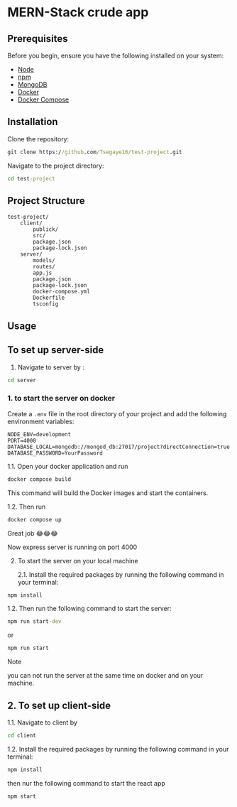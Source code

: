 # MERN-Stack crude app

## Prerequisites

Before you begin, ensure you have the following installed on your system:

- [Node](https://nodejs.org/en)
- [npm](https://www.npmjs.com)
- [MongoDB](https://www.mongodb.com)
- [Docker](https://www.docker.com/get-started)
- [Docker Compose](https://docs.docker.com/compose/install/)

## Installation

Clone the repository:

```cmd
git clone https://github.com/Tsegaye16/test-project.git
```

Navigate to the project directory:

```cmd
cd test-project
```

## Project Structure

```
test-project/
    client/
        publick/
        src/
        package.json
        package-lock.json
    server/
        models/
        routes/
        app.js
        package.json
        package-lock.json
        docker-compose.yml
        Dockerfile
        tsconfig
```

## Usage

## To set up server-side

1. Navigate to server by :

```cmd
cd server
```

### 1. to start the server on docker

Create a `.env` file in the root directory of your project and add the following environment variables:

```env
NODE_ENV=development
PORT=4000
DATABASE_LOCAL=mongodb://mongod_db:27017/project?directConnection=true
DATABASE_PASSWORD=YourPassword
```

1.1. Open your docker application and run

```cmd
docker compose build
```

This command will build the Docker images and start the containers.

1.2. Then run

```cmd
docker compose up
```

Great job 😂😂😂

Now express server is running on port 4000

2. To start the server on your local machine

   2.1. Install the required packages by running the following command in your terminal:

```cmd
npm install
```

1.2. Then run the following command to start the server:

```cmd
npm run start-dev
```

or

```cmd
npm run start
```

> [!NOTE]
> you can not run the server at the same time on docker and on your machine.

## 2. To set up client-side

1.1. Navigate to client by

```cmd
cd client
```

1.2. Install the required packages by running the following command in your terminal:

```cmd
npm install
```

then nur the following command to start the react app

```cmd
npm start
```
